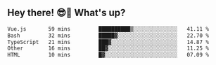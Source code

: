 ## Hey there! 😎👋 What's up?

<!--START_SECTION:waka-->

```txt
Vue.js       59 mins         ██████████▒░░░░░░░░░░░░░░   41.11 %
Bash         32 mins         █████▓░░░░░░░░░░░░░░░░░░░   22.70 %
TypeScript   21 mins         ███▓░░░░░░░░░░░░░░░░░░░░░   14.87 %
Other        16 mins         ██▓░░░░░░░░░░░░░░░░░░░░░░   11.25 %
HTML         10 mins         █▓░░░░░░░░░░░░░░░░░░░░░░░   07.09 %
```

<!--END_SECTION:waka-->
